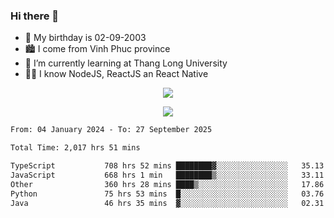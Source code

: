 ### Hi there 👋
- 🎂 My birthday is 02-09-2003
- 🏙️ I come from Vinh Phuc province
- 🌱 I’m currently learning at Thang Long University
- 🧑‍💻 I know NodeJS, ReactJS an React Native
<p align="center"><img src="https://github-readme-stats.vercel.app/api?username=tmquang0209&show_icons=true&theme=gradient"></p>
<p align="center"><img src="https://github-readme-stats.vercel.app/api/top-langs/?username=tmquang0209&hide=scss,css&langs_count=10"></p>
<!--START_SECTION:waka-->

```txt
From: 04 January 2024 - To: 27 September 2025

Total Time: 2,017 hrs 51 mins

TypeScript           708 hrs 52 mins ████████▓░░░░░░░░░░░░░░░░   35.13 %
JavaScript           668 hrs 1 min   ████████▒░░░░░░░░░░░░░░░░   33.11 %
Other                360 hrs 28 mins ████▒░░░░░░░░░░░░░░░░░░░░   17.86 %
Python               75 hrs 53 mins  █░░░░░░░░░░░░░░░░░░░░░░░░   03.76 %
Java                 46 hrs 35 mins  ▓░░░░░░░░░░░░░░░░░░░░░░░░   02.31 %
```

<!--END_SECTION:waka-->
